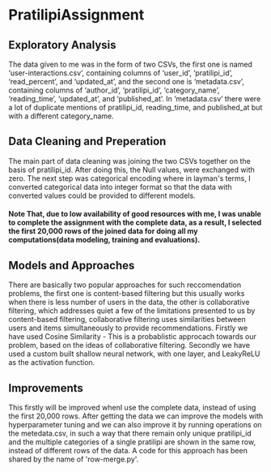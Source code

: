 # PratilipiAssignment
## Exploratory Analysis
The data given to me was in the form of two CSVs, the first one is named ‘user-interactions.csv’, containing columns of ‘user_id’, ‘pratilipi_id’, ‘read_percent’, and ‘updated_at’, and the second one is ‘metadata.csv’, containing columns of ‘author_id’, ‘pratilipi_id‘, ‘category_name’, ‘reading_time’, ‘updated_at’, and ‘published_at’. In ‘metadata.csv’ there were a lot of duplicate mentions of pratilipi_id, reading_time, and published_at but with a different category_name.

## Data Cleaning and Preperation 
The main part of data cleaning was joining the two CSVs together on the basis of pratilipi_id. 
After doing this, the Null values, were exchanged with zero. The next step was categorical encoding where in layman's terms, I converted categorical data into integer format so that the data with converted values could be provided to different models.

#### Note That, due to low availability of good resources with me, I was unable to complete the assignment with the complete data, as a result, I selected the first 20,000 rows of the joined data for doing all my computations(data modeling, training and evaluations).

## Models and Approaches
There are basically two popular approaches for such reccomendation problems, the first one is content-based filtering but this usually works when there is less number of users in the data, the other is collaborative filtering, which addresses quiet a few of the limitations presented to us by content-based filtering, collaborative filtering uses similarities between users and items simultaneously to provide recommendations. 
Firstly we have used Cosine Similarity - This is a probablistic approcach towards our problem, based on the ideas of collaborative filtering. 
Secondly we have used a custom built shallow neural network, with one layer, and LeakyReLU as the activation function. 

## Improvements
This firstly will be improved whenI use the complete data, instead of using the first 20,000 rows. After getting the data we can improve the models with hyperparameter tuning and we can also improve it by running operations on the metedata.csv, in such a way that there remain only unique pratilipi_id and the multiple categories of a single pratilipi are shown in the same row, instead of different rows of the data. A code for this approach has been shared by the name of 'row-merge.py'.

